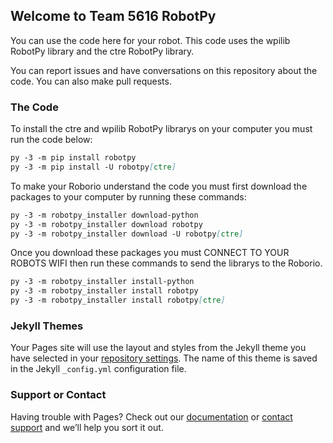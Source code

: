 ## Welcome to Team 5616 RobotPy

You can use the code here for your robot. This code uses the wpilib RobotPy library and the ctre RobotPy library.

You can report issues and have conversations on this repository about the code. You can also make pull requests.

### The Code

To install the ctre and wpilib RobotPy librarys  on your computer you must run the code below:

```markdown
py -3 -m pip install robotpy
py -3 -m pip install -U robotpy[ctre]
```

To make your Roborio understand the code you must first download the packages to your computer by running these commands:

```markdown
py -3 -m robotpy_installer download-python
py -3 -m robotpy_installer download robotpy
py -3 -m robotpy_installer download -U robotpy[ctre]
```

Once you download these packages you must CONNECT TO YOUR ROBOTS WIFI then run these commands to send the librarys to the Roborio.

```markdown
py -3 -m robotpy_installer install-python
py -3 -m robotpy_installer install robotpy
py -3 -m robotpy_installer install robotpy[ctre]
```

### Jekyll Themes

Your Pages site will use the layout and styles from the Jekyll theme you have selected in your [repository settings](https://github.com/FRC-Team-5616/Robot-Python-Code/settings). The name of this theme is saved in the Jekyll `_config.yml` configuration file.

### Support or Contact

Having trouble with Pages? Check out our [documentation](https://docs.github.com/categories/github-pages-basics/) or [contact support](https://support.github.com/contact) and we’ll help you sort it out.
